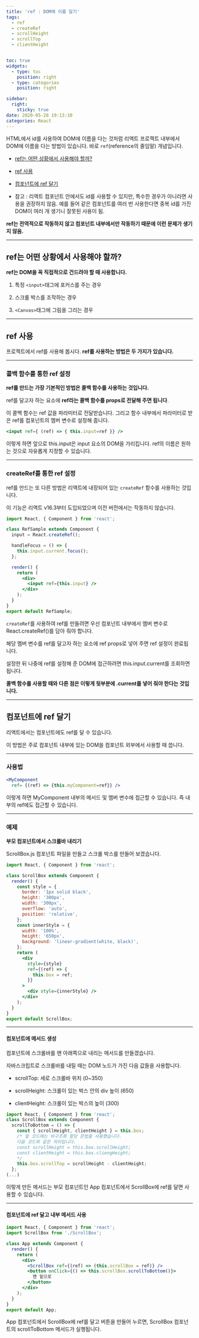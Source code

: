 ```yaml
---
title: 'ref : DOM에 이름 달기'
tags:
  - ref
  - createRef
  - scrollHeight
  - scrollTop
  - clientHeight


toc: true
widgets:
  - type: toc
    position: right
  - type: categories
    position: right

sidebar:
  right:
    sticky: true
date: 2020-05-28 19:13:10
categories: React
---
```


HTML에서 id를 사용하여 DOM에 이름을 다는 것처럼 리액트 프로젝트 내부에서 DOM에 이름을 다는 방법이 있습니다. 바로 `ref`(reference의 줄임말) 개념입니다.

* [ref는 어떤 상황에서 사용해야 할까?](/2020/05/28/ref-DOM에-이름-달기/#ref)


* [ref 사용](/2020/05/28/ref-DOM에-이름-달기/#ref_use)


* [컴포넌트에 ref 달기](/2020/05/28/ref-DOM에-이름-달기/#ref_component)


* 참고 :
 리액트 컴포넌트 안에서도 id를 사용할 수 있지만, 특수한 경우가 아니라면 사용을 권장하지 않음.
 예를 들어 같은 컴포넌트를 여러 번 사용한다면 중복 id를 가진 DOM이 여러 개 생기니 잘못된 사용이 됨.

 **ref는 전역적으로 작동하지 않고 컴포넌트 내부에서만 작동하기 때문에 이런 문제가 생기지 않음.**

<!-- more -->

------
<h2 id="ref">ref는 어떤 상황에서 사용해야 할까?</h2>

**ref는 DOM을 꼭 직접적으로 건드려야 할 때 사용합니다.**

 1. 특정 `<input>`태그에 포커스를 주는 경우

 2. 스크롤 박스를 조작하는 경우

 3. `<Canvas>`태그에 그림을 그리는 경우


------
<h2 id="ref_use">ref 사용</h2>

프로젝트에서 ref를 사용해 봅시다. **ref를 사용하는 방법은 두 가지가 있습니다.**

------
### 콜백 함수를 통한 ref 설정

**ref를 만드는 가장 기본적인 방법은 콜백 함수를 사용하는 것입니다.**

ref를 달고자 하는 요소에 **ref라는 콜백 함수를 props로 전달해 주면 됩니다**.

이 콜백 함수는 ref 값을 파라미터로 전달받습니다.
그리고 함수 내부에서 파라미터로 받은 ref를 컴포넌트의 멤버 변수로 설정해 줍니다.

```jsx ref 값으로 콜백 함수 전달
<input ref={ (ref) => { this.input=ref }} />
```

이렇게 하면 앞으로 this.input은 input 요소의 DOM을 가리킵니다.
ref의 이름은 원하는 것으로 자유롭게 지정할 수 있습니다.

------
### createRef를 통한 ref 설정

ref를 만드는 또 다른 방법은 리액트에 내장되어 있는 `createRef` 함수를 사용하는 것입니다.

이 기능은 리액트 v16.3부터 도입되었으며 이전 버전에서는 작동하지 않습니다.

```jsx createRef 사용 예시
import React, { Component } from 'react';

class RefSample extends Component {
  input = React.createRef();

  handleFocus = () => {
    this.input.current.focus();
  };

  render() {
    return (
      <div>
        <input ref={this.input} />
      </div>
    );
  }
}
export default RefSample;
```

`createRef`를 사용하여 ref를 만들려면 우선 컴포넌트 내부에서 멤버 변수로 React.createRef()를 담아 줘야 합니다.

해당 멤버 변수를 ref를 달고자 하는 요소에 ref props로 넣어 주면 ref 설정이 완료됩니다.

설정한 뒤 나중에 ref를 설정해 준 DOM에 접근하려면 this.input.current를 조회하면 됩니다.

**콜백 함수를 사용할 때와 다른 점은 이렇게 뒷부분에 .current를 넣어 줘야 한다는 것입니다.**

------
<h2 id="ref_component">컴포넌트에 ref 달기</h2>

리액트에서는 컴포넌트에도 ref를 달 수 있습니다.

이 방법은 주로 컴포넌트 내부에 있는 DOM을 컴포넌트 외부에서 사용할 때 씁니다.

------
### 사용법

```jsx
<MyComponent
  ref= {(ref) => {this.myComponent=ref}} />
```

이렇게 하면 MyComponent 내부의 메서드 및 맴버 변수에 접근할 수 있습니다.
즉 내부의 ref에도 접근할 수 있습니다.

------
### 예제

**부모 컴포넌트에서 스크롤바 내리기**

ScrollBox.js 컴포넌트 파일을 만들고 스크롤 박스를 만들어 보겠습니다.

```jsx ScrollBox.js
import React, { Component } from 'react';

class ScrollBox extends Component {
  render() {
    const style = {
      border: '1px solid black',
      height: '300px',
      width: '300px',
      overflow: 'auto',
      position: 'relative',
    };
    const innerStyle = {
      width: '100%',
      height: '650px',
      background: 'linear-gradient(white, black)',
    };
    return (
      <div
        style={style}
        ref={(ref) => {
          this.box = ref;
        }}
      >
        <div style={innerStyle} />
      </div>
    );
  }
}
export default ScrollBox;
```

------
#### 컴포넌트에 메서드 생성

컴포넌트에 스크롤바를 맨 아래쪽으로 내리는 메서드를 만들겠습니다.

자바스크립트로 스크롤바를 내릴 때는 DOM 노드가 가진 다음 값들을 사용합니다.

* scrollTop: 세로 스크롤바 위치 (0~350)

* scrollHeight: 스크롤이 있는 박스 안의 div 높이 (650)

* clientHeight: 스크롤이 있는 박스의 높이 (300)

```jsx ScrollBox.js
import React, { Component } from 'react';
class ScrollBox extends Component {
  scrollToBottom = () => {
    const { scrollHeight, clientHeight } = this.box;
    /* 앞 코드에는 비구조화 할당 문법을 사용했습니다.
    다음 코드와 같은 의미입니다.
    const scrollHeight = this.box.scrollHeight;
    const clientHeight = this.box.cliengHeight;
    */
    this.box.scrollTop = scrollHeight - clientHeight;
  };
(...)
```

이렇게 만든 메서드는 부모 컴포넌트인 App 컴포넌트에서 ScrollBox에 ref를 달면 사용할 수 있습니다.

------
#### 컴포넌트에 ref 달고 내부 메서드 사용

```jsx App.js
import React, { Component } from 'react';
import ScrollBox from './ScrollBox';

class App extends Component {
  render() {
    return (
      <div>
        <ScrollBox ref={(ref) => (this.scrollBox = ref)} />
        <button onClick={() => this.scrollBox.scrollToBottom()}>
          맨 밑으로
        </button>
      </div>
    );
  }
}
export default App;
```

App 컴포넌트에서 ScrollBox에 ref를 달고 버튼을 만들어 누르면, ScrollBox 컴포넌트의 scrollToBottom 메서드가 실행됩니다.